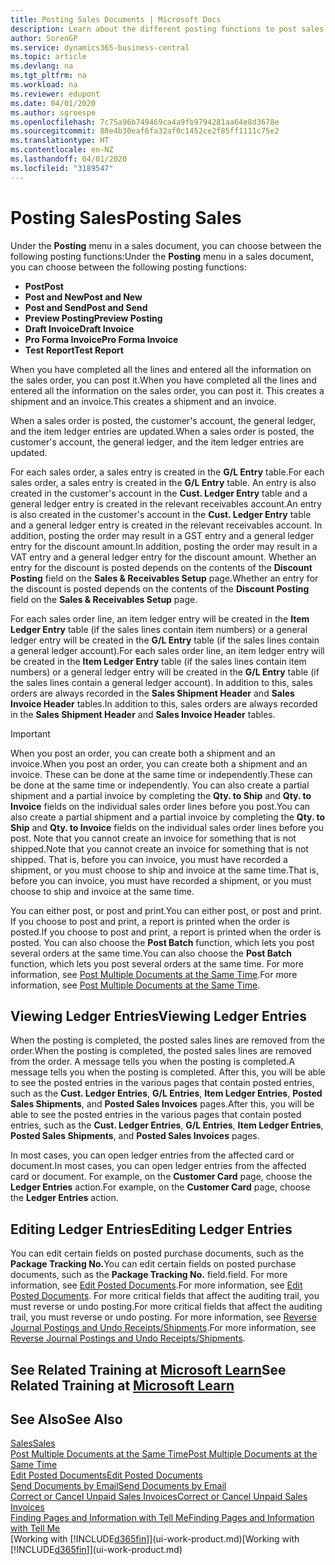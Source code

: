 ```yaml
---
title: Posting Sales Documents | Microsoft Docs
description: Learn about the different posting functions to post sales documents, and how you can update posted documents.
author: SorenGP
ms.service: dynamics365-business-central
ms.topic: article
ms.devlang: na
ms.tgt_pltfrm: na
ms.workload: na
ms.reviewer: edupont
ms.date: 04/01/2020
ms.author: sgroespe
ms.openlocfilehash: 7c75a96b749469ca4a9fb9794281aa64e8d3678e
ms.sourcegitcommit: 88e4b30eaf6fa32af0c1452ce2f85ff1111c75e2
ms.translationtype: HT
ms.contentlocale: en-NZ
ms.lasthandoff: 04/01/2020
ms.locfileid: "3189547"
---
```

# <a name="posting-sales"></a><span data-ttu-id="94efe-103">Posting Sales</span><span class="sxs-lookup"><span data-stu-id="94efe-103">Posting Sales</span></span>
<span data-ttu-id="94efe-104">Under the **Posting** menu in a sales document, you can choose between the following posting functions:</span><span class="sxs-lookup"><span data-stu-id="94efe-104">Under the **Posting** menu in a sales document, you can choose between the following posting functions:</span></span>

* <span data-ttu-id="94efe-105">**Post**</span><span class="sxs-lookup"><span data-stu-id="94efe-105">**Post**</span></span>
* <span data-ttu-id="94efe-106">**Post and New**</span><span class="sxs-lookup"><span data-stu-id="94efe-106">**Post and New**</span></span>
* <span data-ttu-id="94efe-107">**Post and Send**</span><span class="sxs-lookup"><span data-stu-id="94efe-107">**Post and Send**</span></span>
* <span data-ttu-id="94efe-108">**Preview Posting**</span><span class="sxs-lookup"><span data-stu-id="94efe-108">**Preview Posting**</span></span>
* <span data-ttu-id="94efe-109">**Draft Invoice**</span><span class="sxs-lookup"><span data-stu-id="94efe-109">**Draft Invoice**</span></span>
* <span data-ttu-id="94efe-110">**Pro Forma Invoice**</span><span class="sxs-lookup"><span data-stu-id="94efe-110">**Pro Forma Invoice**</span></span>
* <span data-ttu-id="94efe-111">**Test Report**</span><span class="sxs-lookup"><span data-stu-id="94efe-111">**Test Report**</span></span>

<span data-ttu-id="94efe-112">When you have completed all the lines and entered all the information on the sales order, you can post it.</span><span class="sxs-lookup"><span data-stu-id="94efe-112">When you have completed all the lines and entered all the information on the sales order, you can post it.</span></span> <span data-ttu-id="94efe-113">This creates a shipment and an invoice.</span><span class="sxs-lookup"><span data-stu-id="94efe-113">This creates a shipment and an invoice.</span></span>

<span data-ttu-id="94efe-114">When a sales order is posted, the customer's account, the general ledger, and the item ledger entries are updated.</span><span class="sxs-lookup"><span data-stu-id="94efe-114">When a sales order is posted, the customer's account, the general ledger, and the item ledger entries are updated.</span></span>

<span data-ttu-id="94efe-115">For each sales order, a sales entry is created in the **G/L Entry** table.</span><span class="sxs-lookup"><span data-stu-id="94efe-115">For each sales order, a sales entry is created in the **G/L Entry** table.</span></span> <span data-ttu-id="94efe-116">An entry is also created in the customer's account in the **Cust. Ledger Entry** table and a general ledger entry is created in the relevant receivables account.</span><span class="sxs-lookup"><span data-stu-id="94efe-116">An entry is also created in the customer's account in the **Cust. Ledger Entry** table and a general ledger entry is created in the relevant receivables account.</span></span> <span data-ttu-id="94efe-117">In addition, posting the order may result in a GST entry and a general ledger entry for the discount amount.</span><span class="sxs-lookup"><span data-stu-id="94efe-117">In addition, posting the order may result in a VAT entry and a general ledger entry for the discount amount.</span></span> <span data-ttu-id="94efe-118">Whether an entry for the discount is posted depends on the contents of the **Discount Posting** field on the **Sales & Receivables Setup** page.</span><span class="sxs-lookup"><span data-stu-id="94efe-118">Whether an entry for the discount is posted depends on the contents of the **Discount Posting** field on the **Sales & Receivables Setup** page.</span></span>

<span data-ttu-id="94efe-119">For each sales order line, an item ledger entry will be created in the **Item Ledger Entry** table (if the sales lines contain item numbers) or a general ledger entry will be created in the **G/L Entry** table (if the sales lines contain a general ledger account).</span><span class="sxs-lookup"><span data-stu-id="94efe-119">For each sales order line, an item ledger entry will be created in the **Item Ledger Entry** table (if the sales lines contain item numbers) or a general ledger entry will be created in the **G/L Entry** table (if the sales lines contain a general ledger account).</span></span> <span data-ttu-id="94efe-120">In addition to this, sales orders are always recorded in the **Sales Shipment Header** and **Sales Invoice Header** tables.</span><span class="sxs-lookup"><span data-stu-id="94efe-120">In addition to this, sales orders are always recorded in the **Sales Shipment Header** and **Sales Invoice Header** tables.</span></span>

> [!IMPORTANT]  
>   <span data-ttu-id="94efe-121">When you post an order, you can create both a shipment and an invoice.</span><span class="sxs-lookup"><span data-stu-id="94efe-121">When you post an order, you can create both a shipment and an invoice.</span></span> <span data-ttu-id="94efe-122">These can be done at the same time or independently.</span><span class="sxs-lookup"><span data-stu-id="94efe-122">These can be done at the same time or independently.</span></span> <span data-ttu-id="94efe-123">You can also create a partial shipment and a partial invoice by completing the **Qty. to Ship** and **Qty. to Invoice** fields on the individual sales order lines before you post.</span><span class="sxs-lookup"><span data-stu-id="94efe-123">You can also create a partial shipment and a partial invoice by completing the **Qty. to Ship** and **Qty. to Invoice** fields on the individual sales order lines before you post.</span></span> <span data-ttu-id="94efe-124">Note that you cannot create an invoice for something that is not shipped.</span><span class="sxs-lookup"><span data-stu-id="94efe-124">Note that you cannot create an invoice for something that is not shipped.</span></span> <span data-ttu-id="94efe-125">That is, before you can invoice, you must have recorded a shipment, or you must choose to ship and invoice at the same time.</span><span class="sxs-lookup"><span data-stu-id="94efe-125">That is, before you can invoice, you must have recorded a shipment, or you must choose to ship and invoice at the same time.</span></span>

<span data-ttu-id="94efe-126">You can either post, or post and print.</span><span class="sxs-lookup"><span data-stu-id="94efe-126">You can either post, or post and print.</span></span> <span data-ttu-id="94efe-127">If you choose to post and print, a report is printed when the order is posted.</span><span class="sxs-lookup"><span data-stu-id="94efe-127">If you choose to post and print, a report is printed when the order is posted.</span></span> <span data-ttu-id="94efe-128">You can also choose the **Post Batch** function, which lets you post several orders at the same time.</span><span class="sxs-lookup"><span data-stu-id="94efe-128">You can also choose the **Post Batch** function, which lets you post several orders at the same time.</span></span> <span data-ttu-id="94efe-129">For more information, see [Post Multiple Documents at the Same Time](ui-batch-posting.md).</span><span class="sxs-lookup"><span data-stu-id="94efe-129">For more information, see [Post Multiple Documents at the Same Time](ui-batch-posting.md).</span></span>

## <a name="viewing-ledger-entries"></a><span data-ttu-id="94efe-130">Viewing Ledger Entries</span><span class="sxs-lookup"><span data-stu-id="94efe-130">Viewing Ledger Entries</span></span>
<span data-ttu-id="94efe-131">When the posting is completed, the posted sales lines are removed from the order.</span><span class="sxs-lookup"><span data-stu-id="94efe-131">When the posting is completed, the posted sales lines are removed from the order.</span></span> <span data-ttu-id="94efe-132">A message tells you when the posting is completed.</span><span class="sxs-lookup"><span data-stu-id="94efe-132">A message tells you when the posting is completed.</span></span> <span data-ttu-id="94efe-133">After this, you will be able to see the posted entries in the various pages that contain posted entries, such as the **Cust. Ledger Entries**, **G/L Entries**, **Item Ledger Entries**, **Posted Sales Shipments**, and **Posted Sales Invoices** pages.</span><span class="sxs-lookup"><span data-stu-id="94efe-133">After this, you will be able to see the posted entries in the various pages that contain posted entries, such as the **Cust. Ledger Entries**, **G/L Entries**, **Item Ledger Entries**, **Posted Sales Shipments**, and **Posted Sales Invoices** pages.</span></span>  

<span data-ttu-id="94efe-134">In most cases, you can open ledger entries from the affected card or document.</span><span class="sxs-lookup"><span data-stu-id="94efe-134">In most cases, you can open ledger entries from the affected card or document.</span></span> <span data-ttu-id="94efe-135">For example, on the **Customer Card** page, choose the **Ledger Entries** action.</span><span class="sxs-lookup"><span data-stu-id="94efe-135">For example, on the **Customer Card** page, choose the **Ledger Entries** action.</span></span>

## <a name="editing-ledger-entries"></a><span data-ttu-id="94efe-136">Editing Ledger Entries</span><span class="sxs-lookup"><span data-stu-id="94efe-136">Editing Ledger Entries</span></span>
<span data-ttu-id="94efe-137">You can edit certain fields on posted purchase documents, such as the **Package Tracking No.**</span><span class="sxs-lookup"><span data-stu-id="94efe-137">You can edit certain fields on posted purchase documents, such as the **Package Tracking No.**</span></span> <span data-ttu-id="94efe-138">field.</span><span class="sxs-lookup"><span data-stu-id="94efe-138">field.</span></span> <span data-ttu-id="94efe-139">For more information, see [Edit Posted Documents](across-edit-posted-document.md).</span><span class="sxs-lookup"><span data-stu-id="94efe-139">For more information, see [Edit Posted Documents](across-edit-posted-document.md).</span></span> <span data-ttu-id="94efe-140">For more critical fields that affect the auditing trail, you must reverse or undo posting.</span><span class="sxs-lookup"><span data-stu-id="94efe-140">For more critical fields that affect the auditing trail, you must reverse or undo posting.</span></span> <span data-ttu-id="94efe-141">For more information, see [Reverse Journal Postings and Undo Receipts/Shipments](finance-how-reverse-journal-posting.md).</span><span class="sxs-lookup"><span data-stu-id="94efe-141">For more information, see [Reverse Journal Postings and Undo Receipts/Shipments](finance-how-reverse-journal-posting.md).</span></span>

## <a name="see-related-training-at-microsoft-learn"></a><span data-ttu-id="94efe-142">See Related Training at [Microsoft Learn](/learn/modules/ship-invoice-items-dynamics-365-business-central/index)</span><span class="sxs-lookup"><span data-stu-id="94efe-142">See Related Training at [Microsoft Learn](/learn/modules/ship-invoice-items-dynamics-365-business-central/index)</span></span>

## <a name="see-also"></a><span data-ttu-id="94efe-143">See Also</span><span class="sxs-lookup"><span data-stu-id="94efe-143">See Also</span></span>
[<span data-ttu-id="94efe-144">Sales</span><span class="sxs-lookup"><span data-stu-id="94efe-144">Sales</span></span>](sales-manage-sales.md)  
[<span data-ttu-id="94efe-145">Post Multiple Documents at the Same Time</span><span class="sxs-lookup"><span data-stu-id="94efe-145">Post Multiple Documents at the Same Time</span></span>](ui-batch-posting.md)  
[<span data-ttu-id="94efe-146">Edit Posted Documents</span><span class="sxs-lookup"><span data-stu-id="94efe-146">Edit Posted Documents</span></span>](across-edit-posted-document.md)  
[<span data-ttu-id="94efe-147">Send Documents by Email</span><span class="sxs-lookup"><span data-stu-id="94efe-147">Send Documents by Email</span></span>](ui-how-send-documents-email.md)  
[<span data-ttu-id="94efe-148">Correct or Cancel Unpaid Sales Invoices</span><span class="sxs-lookup"><span data-stu-id="94efe-148">Correct or Cancel Unpaid Sales Invoices</span></span>](sales-how-correct-cancel-sales-invoice.md)  
[<span data-ttu-id="94efe-149">Finding Pages and Information with Tell Me</span><span class="sxs-lookup"><span data-stu-id="94efe-149">Finding Pages and Information with Tell Me</span></span>](ui-search.md)  
<span data-ttu-id="94efe-150">[Working with [!INCLUDE[d365fin](includes/d365fin_md.md)]](ui-work-product.md)</span><span class="sxs-lookup"><span data-stu-id="94efe-150">[Working with [!INCLUDE[d365fin](includes/d365fin_md.md)]](ui-work-product.md)</span></span>
